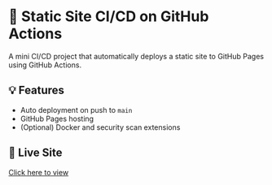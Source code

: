 # 🚀 Static Site CI/CD on GitHub Actions

A mini CI/CD project that automatically deploys a static site to GitHub Pages using GitHub Actions.

## 💡 Features
- Auto deployment on push to `main`
- GitHub Pages hosting
- (Optional) Docker and security scan extensions

## 📍 Live Site
[Click here to view](https://adiorahonu1.github.io/static-site-cicd/)

